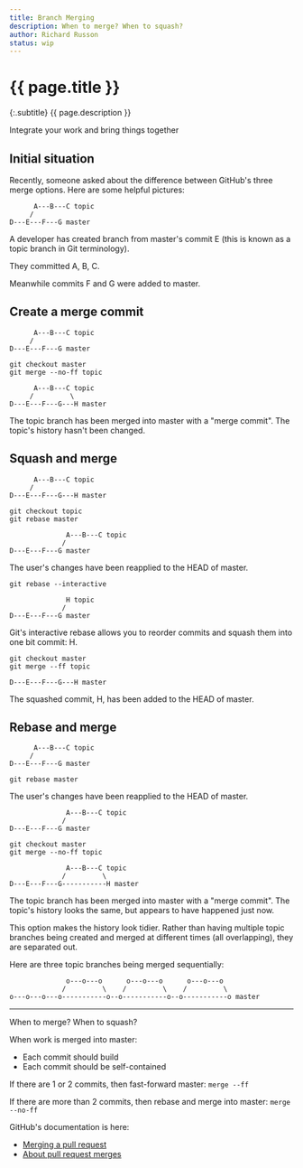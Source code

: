 ```yaml
---
title: Branch Merging
description: When to merge? When to squash?
author: Richard Russon
status: wip
---
```


# {{ page.title }}

{:.subtitle}
{{ page.description }}

Integrate your work and bring things together

## Initial situation

Recently, someone asked about the difference between GitHub's three merge options.
Here are some helpful pictures:

```reply
      A---B---C topic
     /
D---E---F---G master
```

A developer has created branch from master's commit E (this is known as a topic
branch in Git terminology).

They committed A, B, C.

Meanwhile commits F and G were added to master.

## Create a merge commit

```reply
      A---B---C topic
     /
D---E---F---G master
```

```
git checkout master
git merge --no-ff topic
```

```reply
      A---B---C topic
     /         \
D---E---F---G---H master
```

The topic branch has been merged into master with a "merge commit". The
topic's history hasn't been changed.

## Squash and merge

```reply
      A---B---C topic
     /
D---E---F---G---H master
```

```
git checkout topic
git rebase master
```

```reply
              A---B---C topic
             /
D---E---F---G master
```

The user's changes have been reapplied to the HEAD of master.

```
git rebase --interactive
```

```reply
              H topic
             /
D---E---F---G master
```

Git's interactive rebase allows you to reorder commits and squash them into one
bit commit: H.

```
git checkout master
git merge --ff topic
```

```reply
D---E---F---G---H master
```

The squashed commit, H, has been added to the HEAD of master.

## Rebase and merge

```reply
      A---B---C topic
     /
D---E---F---G master
```

```
git rebase master
```

The user's changes have been reapplied to the HEAD of master.

```reply
              A---B---C topic
             /
D---E---F---G master
```

```
git checkout master
git merge --no-ff topic
```

```reply
              A---B---C topic
             /         \
D---E---F---G-----------H master
```

The topic branch has been merged into master with a "merge commit". The topic's
history looks the same, but appears to have happened just now.

This option makes the history look tidier. Rather than having multiple topic
branches being created and merged at different times (all overlapping), they
are separated out.

Here are three topic branches being merged sequentially:

```reply
              o---o---o      o---o---o      o---o---o
             /         \    /         \    /         \
o---o---o---o-----------o--o-----------o--o-----------o master
```

--------------------------------------------------------------------------------

When to merge? When to squash?

When work is merged into master:

- Each commit should build
- Each commit should be self-contained

If there are 1 or 2 commits, then fast-forward master:
  `merge --ff`

If there are more than 2 commits, then rebase and merge into master:
  `merge --no-ff`

GitHub's documentation is here:

- [Merging a pull request](https://help.github.com/articles/merging-a-pull-request/)
- [About pull request merges](https://help.github.com/articles/about-pull-request-merges/)

